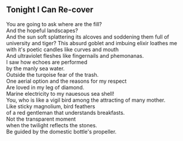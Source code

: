 Tonight I Can Re-cover
----------------------
You are going to ask where are the fill?  
And the hopeful landscapes?  
And the sun soft splattering its alcoves and soddening them full of  
university and tiger? This absurd goblet and imbuing elixir loathes me  
with it's poetic candles like curves and mouth  
And ultraviolet fleshes like fingernails and phemonanas.  
I saw how echoes are performed  
by the manly sea water.  
Outside the turqoise fear of the trash.  
One aerial option and the reasons for my respect  
Are loved in my leg of diamond.  
Marine electricity to my nauesous sea shell!  
You, who is like a vigil bird among the attracting of many mother.  
Like sticky magnolium, bird feathers  
of a red gentleman that understands breakfasts.  
Not the transparent moment  
when the twilight reflects the stones.  
Be guided by the domestic bottle's propeller.  
